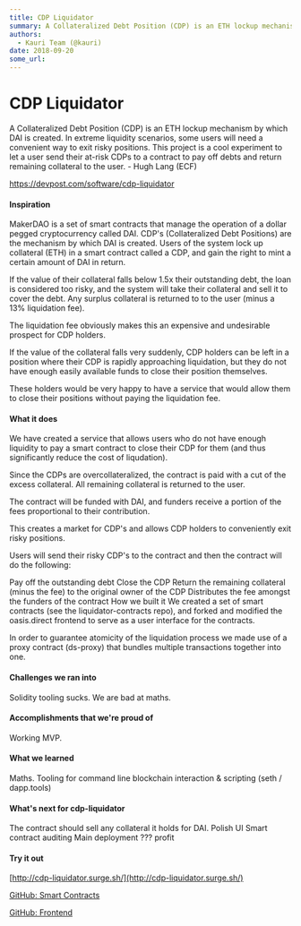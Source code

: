 ```yaml
---
title: CDP Liquidator
summary: A Collateralized Debt Position (CDP) is an ETH lockup mechanism by which DAI is created. In extreme liquidity scenarios, some users will need a convenient way to exit risky positions. This project is a cool experiment to let a user send their at-risk CDPs to a contract to pay off debts and return remaining collateral to the user. - Hugh Lang (ECF) https-//devpost.com/software/cdp-liquidator Inspiration MakerDAO is a set of smart contracts that manage the operation of a dollar pegged cryptocurren
authors:
  - Kauri Team (@kauri)
date: 2018-09-20
some_url: 
---
```


# CDP Liquidator


A Collateralized Debt Position (CDP) is an ETH lockup mechanism by which DAI is created. In extreme liquidity scenarios, some users will need a convenient way to exit risky positions. This project is a cool experiment to let a user send their at-risk CDPs to a contract to pay off debts and return remaining collateral to the user. - Hugh Lang (ECF)

https://devpost.com/software/cdp-liquidator

#### Inspiration
MakerDAO is a set of smart contracts that manage the operation of a dollar pegged cryptocurrency called DAI. CDP's (Collateralized Debt Positions) are the mechanism by which DAI is created. Users of the system lock up collateral (ETH) in a smart contract called a CDP, and gain the right to mint a certain amount of DAI in return.

If the value of their collateral falls below 1.5x their outstanding debt, the loan is considered too risky, and the system will take their collateral and sell it to cover the debt. Any surplus collateral is returned to to the user (minus a 13% liquidation fee).

The liquidation fee obviously makes this an expensive and undesirable prospect for CDP holders.

If the value of the collateral falls very suddenly, CDP holders can be left in a position where their CDP is rapidly approaching liquidation, but they do not have enough easily available funds to close their position themselves.

These holders would be very happy to have a service that would allow them to close their positions without paying the liquidation fee.

#### What it does
We have created a service that allows users who do not have enough liquidity to pay a smart contract to close their CDP for them (and thus significantly reduce the cost of liqudation).

Since the CDPs are overcollateralized, the contract is paid with a cut of the excess collateral. All remaining collateral is returned to the user.

The contract will be funded with DAI, and funders receive a portion of the fees proportional to their contribution.

This creates a market for CDP's and allows CDP holders to conveniently exit risky positions.

Users will send their risky CDP's to the contract and then the contract will do the following:

Pay off the outstanding debt
Close the CDP
Return the remaining collateral (minus the fee) to the original owner of the CDP
Distributes the fee amongst the funders of the contract
How we built it
We created a set of smart contracts (see the liquidator-contracts repo), and forked and modified the oasis.direct frontend to serve as a user interface for the contracts.

In order to guarantee atomicity of the liquidation process we made use of a proxy contract (ds-proxy) that bundles multiple transactions together into one.

#### Challenges we ran into
Solidity tooling sucks. We are bad at maths.

#### Accomplishments that we're proud of
Working MVP.

#### What we learned
Maths. Tooling for command line blockchain interaction & scripting (seth / dapp.tools)

#### What's next for cdp-liquidator
The contract should sell any collateral it holds for DAI.
Polish UI
Smart contract auditing
Main deployment
???
profit

#### Try it out
[http://cdp-liquidator.surge.sh/](http://cdp-liquidator.surge.sh/)

[GitHub: Smart Contracts](https://github.com/xwvvvvwx/liquidator-contracts)

[GitHub: Frontend](https://github.com/xwvvvvwx/liquidator-frontend)
